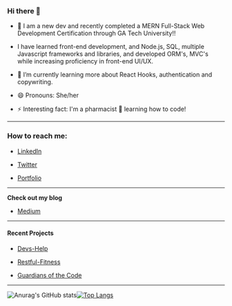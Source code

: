 ### Hi there 👋



- 🔭 I am a new dev and recently completed a MERN Full-Stack Web Development Certification through GA Tech University!!

- I have learned front-end development, and Node.js, SQL, multiple Javascript frameworks and libraries, and developed ORM's, MVC's while increasing proficiency in front-end UI/UX.

- 🌱 I’m currently learning more about React Hooks, authentication and copywriting. 


- 😄 Pronouns: She/her


- ⚡ Interesting fact: I'm a pharmacist 💊  learning how to code!

---
### __How to reach me:__


- [LinkedIn](https://linkedin.com/in/heatherbcooper)

- [Twitter](https://twitter.com/hbcoop)

- [Portfolio](https://cheribc.github.io/HC-Portfolio/)
---

__Check out my blog__

-  [Medium](https://medium.com/@hbcooper4)

---

#### __Recent Projects__

- [Devs-Help](https://github.com/nsoroma/DevsHelp)

- [Restful-Fitness](https://github.com/Shadae96/Restful-Fitness)

- [Guardians of the Code](https://nsoroma.github.io/Guardians-of-the-Code-Galaxy)

---
![Anurag's GitHub stats](https://github-readme-stats.vercel.app/api?username=cheribc&show_icons=true&theme=nightowl)[![Top Langs](https://github-readme-stats.vercel.app/api/top-langs/?username=cheribc&theme=nightowl)](https://github.com/cheribc/github-readme-stats)
